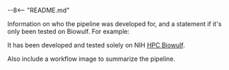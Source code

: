 --8<-- "README.md"

<!-- the README is inserted here automatically-->
<!--- write additional info that you only want to appear in the docs index here -->

Information on who the pipeline was developed for, and a statement if it's only been tested on Biowulf. For example:

It has been developed and tested solely on NIH [HPC Biowulf](https://hpc.nih.gov/).

Also include a workflow image to summarize the pipeline.
